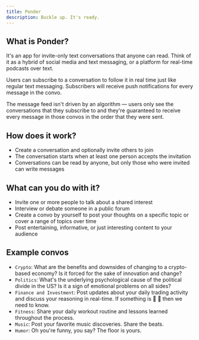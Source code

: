 ```yaml
---
title: Ponder
description: Buckle up. It's ready.
---
```


## What is Ponder?
It's an app for invite-only text conversations that anyone can read. Think of it as a hybrid of
social media and text messaging, or a platform for real-time podcasts over text.

Users can subscribe to a conversation to follow it in real time just like regular text messaging.
Subscribers will receive push notifications for every message in the convo.

The message feed isn't driven by an algorithm — users only see the conversations that they subscribe to
and they're guaranteed to receive every message in those convos in the order that they were sent.

## How does it work?
* Create a conversation and optionally invite others to join
* The conversation starts when at least one person accepts the invitation
* Conversations can be read by anyone, but only those who were invited can write messages

## What can you do with it?
* Invite one or more people to talk about a shared interest
* Interview or debate someone in a public forum
* Create a convo by yourself to post your thoughts on a specific topic or cover a range of topics over time
* Post entertaining, informative, or just interesting content to your audience

## Example convos
* `Crypto`: What are the benefits and downsides of changing to a crypto-based economy? Is it
  forced for the sake of innovation and change?
* `Politics`: What's the underlying psychological cause of the political divide in the US? Is it a
  sign of emotional problems on all sides?
* `Finance and Investment`: Post updates about your daily trading activity and discuss your reasoning
  in real-time. If something is 🚀 🌝 then we need to know.
* `Fitness`: Share your daily workout routine and lessons learned throughout the process.
* `Music`: Post your favorite music discoveries. Share the beats.
* `Humor`: Oh you're funny, you say? The floor is yours.

